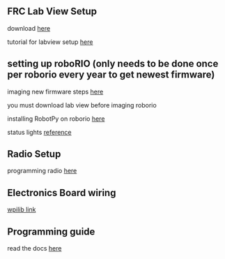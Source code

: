 ## FRC Lab View Setup
download [here](http://www.ni.com/download/first-robotics-software-2017/7904/en/)

tutorial for labview setup [here](https://wpilib.screenstepslive.com/s/currentCS/m/java/l/1027504-installing-the-frc-update-suite-all-languages)

## setting up roboRIO (only needs to be done once per roborio every year to get newest firmware)
imaging new firmware steps [here](https://wpilib.screenstepslive.com/s/currentCS/m/getting_started/l/1009233-imaging-your-roborio)

you must download lab view before imaging roborio

installing RobotPy on roborio [here](https://robotpy.readthedocs.io/en/stable/install/robot.html#install-robotpy)

status lights [reference](https://wpilib.screenstepslive.com/s/currentCS/m/cs_hardware/l/144972-status-light-quick-reference)

## Radio Setup
programming radio [here](https://wpilib.screenstepslive.com/s/currentCS/m/getting_started/l/144986-programming-your-radio)

## Electronics Board wiring
[wpilib link](https://wpilib.screenstepslive.com/s/currentCS/m/cs_hardware/l/144971-wiring-the-frc-control-system)

## Programming guide
read the docs [here](https://robotpy.readthedocs.io/en/stable/getting_started.html)
